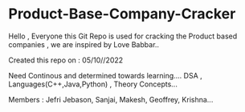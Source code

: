 # Product-Base-Company-Cracker


Hello , Everyone this Git Repo is used for cracking the Product based companies , we are inspired by Love Babbar..

Created this repo on : 05/10//2022

Need Continous and determined towards learning.... DSA , Languages(C++,Java,Python) , Theory Concepts...


Members :
Jefri Jebason,
Sanjai,
Makesh,
Geoffrey, 
Krishna...
